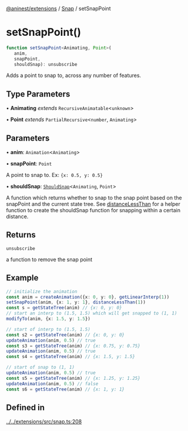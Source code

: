 [@aninest/extensions](../../index.md) / [Snap](../index.md) / setSnapPoint

# setSnapPoint()

```ts
function setSnapPoint<Animating, Point>(
   anim, 
   snapPoint, 
   shouldSnap): unsubscribe
```

Adds a point to snap to, across any number of features.

## Type Parameters

• **Animating** *extends* `RecursiveAnimatable`\<`unknown`\>

• **Point** *extends* `PartialRecursive`\<`number`, `Animating`\>

## Parameters

• **anim**: `Animation`\<`Animating`\>

• **snapPoint**: `Point`

A point to snap to. Ex: `{x: 0.5, y: 0.5}`

• **shouldSnap**: [`ShouldSnap`](../type-aliases/ShouldSnap.md)\<`Animating`, `Point`\>

A function which returns whether to snap to the snap point based on the snapPoint and the current state tree. See [distanceLessThan](distanceLessThan.md) for a helper function to create the shouldSnap function for snapping within a certain distance.

## Returns

`unsubscribe`

a function to remove the snap point

## Example

```ts
// initialize the animation
const anim = createAnimation({x: 0, y: 0}, getLinearInterp(1))
setSnapPoint(anim, {x: 1, y: 1}, distanceLessThan(1))
const s = getStateTree(anim) // {x: 0, y: 0}
// start an interp to (1.5, 1.5) which will get snapped to (1, 1)
modifyTo(anim, {x: 1.5, y: 1.5})

// start of interp to (1.5, 1.5)
const s2 = getStateTree(anim) // {x: 0, y: 0}
updateAnimation(anim, 0.5) // true
const s3 = getStateTree(anim) // {x: 0.75, y: 0.75}
updateAnimation(anim, 0.5) // true
const s4 = getStateTree(anim) // {x: 1.5, y: 1.5}

// start of snap to (1, 1)
updateAnimation(anim, 0.5) // true
const s5 = getStateTree(anim) // {x: 1.25, y: 1.25}
updateAnimation(anim, 0.5) // false
const s6 = getStateTree(anim) // {x: 1, y: 1}
```

## Defined in

[../../extensions/src/snap.ts:208](https://github.com/zphrs/aninest/blob/638398f3759b1c9c8747db3d93d805b9d84d9bf5/extensions/src/snap.ts#L208)
